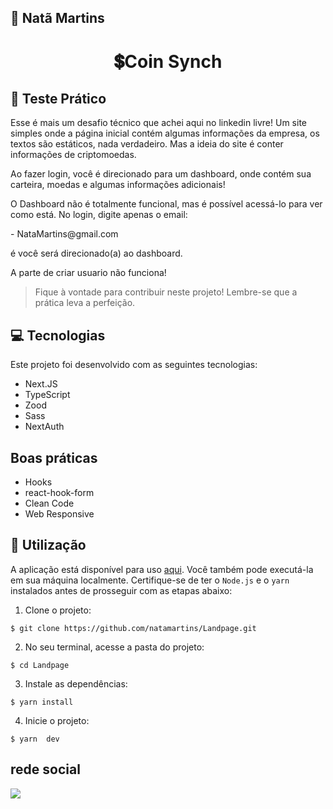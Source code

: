 ## 🔰 Natã Martins 
<h1 align="center" style="text-align: center;">
  💲Coin Synch
</h1>
    
<h2 id="project">📁 Teste Prático</h2>
<p> Esse é  mais um desafio técnico que achei aqui no linkedin livre!
Um site simples onde a página inicial contém algumas informações da empresa, os textos são estáticos, nada verdadeiro. Mas a ideia do site é conter informações de criptomoedas.
</p>
<p>Ao fazer login, você é direcionado para um dashboard, onde contém sua carteira, moedas e algumas informações adicionais!</p>
<p>O Dashboard não é totalmente funcional, mas é possível acessá-lo para ver como está.
No login, digite apenas o email:
</p>
-  NataMartins@gmail.com
<p>é você será direcionado(a) ao dashboard.</p>
<p>A parte de criar usuario não funciona!</p>

> Fique à vontade para contribuir neste projeto! Lembre-se que a prática leva a perfeição.

<h2 id="tecnology">💻 Tecnologias</h2>
Este projeto foi desenvolvido com as seguintes tecnologias:

- Next.JS
- TypeScript
- Zood
- Sass
- NextAuth
  
<h2>Boas práticas </h2>

- Hooks
- react-hook-form
- Clean Code
- Web Responsive

<h2 id="usage">🎯 Utilização</h2>

A aplicação está disponível para uso [aqui](https://landpage-sigma.vercel.app/). Você também pode executá-la em sua máquina localmente. Certifique-se de ter o `Node.js` e o `yarn` instalados antes de prosseguir com as etapas abaixo:

1. Clone o projeto:

```
$ git clone https://github.com/natamartins/Landpage.git
```

2. No seu terminal, acesse a pasta do projeto:

```
$ cd Landpage
```

3. Instale as dependências:

```
$ yarn install
```

4. Inicie o projeto:

```
$ yarn  dev
```
## rede social
<div style="display: flex;">
  <a href="https://www.linkedin.com/in/nata-martins/" target="_blank"><img src="https://img.shields.io/badge/-LinkedIn-%230077B5?style=for-the-badge&logo=linkedin&logoColor=white" style="margin-right: 2vw" target="_blank"></a>
</div>
